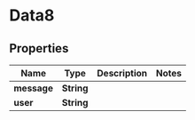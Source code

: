 
# Data8

## Properties
Name | Type | Description | Notes
------------ | ------------- | ------------- | -------------
**message** | **String** |  | 
**user** | **String** |  | 



